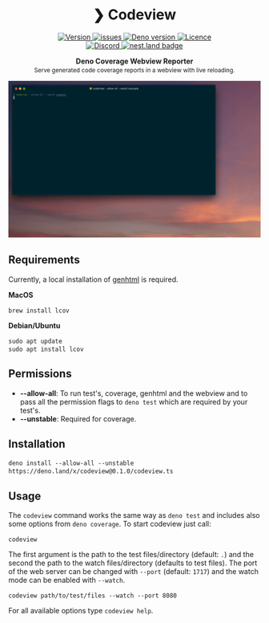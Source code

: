 <h1 align="center">❯ Codeview</h1>

<p align="center" class="badges-container">
  <a href="https://github.com/c4spar/deno-codeview/releases">
    <img alt="Version" src="https://img.shields.io/github/v/release/c4spar/deno-codeview?logo=github&color=F86F00" />
  </a>
  <a href="https://github.com/c4spar/deno-codeview/issues">
    <img alt="issues" src="https://img.shields.io/github/issues/c4spar/deno-codeview?label=issues&logo=github">
  </a>
  <a href="https://deno.land/">
    <img alt="Deno version" src="https://img.shields.io/badge/deno-^1.8.0-blue?logo=deno&color=blue" />
  </a>
  <a href="https://github.com/c4spar/deno-codeview/blob/main/LICENSE">
    <img alt="Licence" src="https://img.shields.io/github/license/c4spar/deno-codeview?logo=github" />
  </a>
  <br>
  <a href="https://deno.land/x/codeview">
    <img alt="Discord" src="https://img.shields.io/badge/Published on deno.land-blue?logo=deno&logoColor=959DA6&color=272727" />
  </a>
  <a href="https://nest.land/package/codeview">
    <img src="https://nest.land/badge.svg" alt="nest.land badge">
  </a>
</p>

<p align="center">
  <b>Deno Coverage Webview Reporter</b></br>
  <small>Serve generated code coverage reports in a webview with live reloading.</small>
</p>

<p align="center">
  <img alt="prompt" src="codeview.gif"/>
</p>

## Requirements

Currently, a local installation of
[genhtml](https://linux.die.net/man/1/genhtml) is required.

**MacOS**

```
brew install lcov
```

**Debian/Ubuntu**

```
sudo apt update
sudo apt install lcov
```

## Permissions

- **--allow-all**: To run test's, coverage, genhtml and the webview and to pass
  all the permission flags to `deno test` which are required by your test's.
- **--unstable**: Required for coverage.

## Installation

```
deno install --allow-all --unstable https://deno.land/x/codeview@0.1.0/codeview.ts
```

## Usage

The `codeview` command works the same way as `deno test` and includes also some
options from `deno coverage`. To start codeview just call:

```
codeview
```

The first argument is the path to the test files/directory (default: `.`) and
the second the path to the watch files/directory (defaults to test files). The
port of the web server can be changed with `--port` (default: `1717`) and the
watch mode can be enabled with `--watch`.

```
codeview path/to/test/files --watch --port 8080
```

For all available options type `codeview help`.
